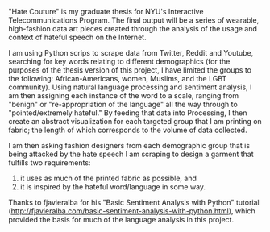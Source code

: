 "Hate Couture" is my graduate thesis for NYU's Interactive Telecommunications Program.  The final output will be a series of wearable, high-fashion data art pieces created through the analysis of the usage and context of hateful speech on the Internet.

I am using Python scrips to scrape data from Twitter, Reddit and Youtube, searching for key words relating to different demographics (for the purposes of the thesis version of this project, I have limited the groups to the following: African-Americans, women, Muslims, and the LGBT community).  Using natural language processing and sentiment analysis, I am then assigning each instance of the word to a scale, ranging from "benign" or "re-appropriation of the language" all the way through to "pointed/extremely hateful."  By feeding that data into Processing, I then create an abstract visualization for each targeted group that I am printing on fabric; the length of which corresponds to the volume of data collected.

I am then asking fashion designers from each demographic group that is being attacked by the hate speech I am scraping to design a garment that fulfills two requirements:

1) it uses as much of the printed fabric as possible, and
2) it is inspired by the hateful word/language in some way.

Thanks to fjavieralba for his "Basic Sentiment Analysis with Python" tutorial (http://fjavieralba.com/basic-sentiment-analysis-with-python.html), which provided the basis for much of the language analysis in this project.